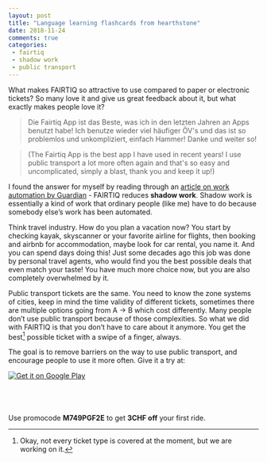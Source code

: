 ```yaml
---
layout: post
title: "Language learning flashcards from hearthstone"
date: 2018-11-24
comments: true
categories:
 - fairtiq
 - shadow work
 - public transport
---
```


What makes FAIRTIQ so attractive to use compared to paper or electronic tickets?
So many love it and give us great feedback about it, but what exactly makes people love it?

> Die Fairtiq App ist das Beste, was ich in den letzten Jahren an Apps benutzt habe! Ich benutze wieder viel häufiger ÖV's und das ist so problemlos und unkompliziert, einfach Hammer! Danke und weiter so!

> (The Fairtiq App is the best app I have used in recent years! I use public transport a lot more often again and that's so easy and uncomplicated, simply a blast, thank you and keep it up!)

I found the answer for myself by reading through an [article on work automation by Guardian](https://www.theguardian.com/lifeandstyle/2018/oct/12/shadow-work-automation-tedious-jobs-oliver-burkeman) - FAIRTIQ reduces **shadow work**.
Shadow work is essentially a kind of work that ordinary people (like me) have to do because somebody else’s work has been automated.

Think travel industry. How do you plan a vacation now?
You start by checking kayak, skyscanner or your favorite airline for flights,
then booking and airbnb for accommodation, maybe look for car rental, you name it.
And you can spend days doing this! Just some decades ago this job was done by personal travel agents,
who would find you the best possible deals that even match your taste!
You have much more choice now, but you are also completely overwhelmed by it.

Public transport tickets are the same.
You need to know the zone systems of cities, keep in mind the time validity of different tickets,
sometimes there are multiple options going from A → B which cost differently.
Many people don’t use public transport because of those complexities.
So what we did with FAIRTIQ is that you don’t have to care about it anymore.
You get the best[^1] possible ticket with a swipe of a finger, always.

The goal is to remove barriers on the way to use public transport, and encourage people to use it more often.
Give it a try at:

<a href='https://play.google.com/store/apps/details?id=com.fairtiq.android&pcampaignid=MKT-Other-global-all-co-prtnr-py-PartBadge-Mar2515-1'><img alt='Get it on Google Play' src='https://play.google.com/intl/en_us/badges/images/generic/en_badge_web_generic.png'/></a>

<a href="https://itunes.apple.com/us/app/fairtiq/id1094360403?mt=8" style="display:inline-block;overflow:hidden;background:url(https://linkmaker.itunes.apple.com/en-us/badge-lrg.svg?releaseDate=2016-04-27&kind=iossoftware&bubble=ios_apps) no-repeat;width:135px;height:40px;"></a>

Use promocode **M749PGF2E** to get **3CHF off** your first ride.

[^1]: Okay, not every ticket type is covered at the moment, but we are working on it.

